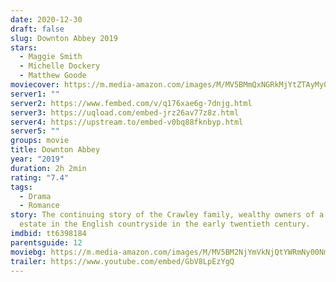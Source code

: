 ```yaml
---
date: 2020-12-30
draft: false
slug: Downton Abbey 2019
stars:
  - Maggie Smith
  - Michelle Dockery
  - Matthew Goode
moviecover: https://m.media-amazon.com/images/M/MV5BMmQxNGRkMjYtZTAyMy00MDUyLThiNmYtODI1NTkyNmI0ZTNlXkEyXkFqcGdeQXVyMjM4NTM5NDY@._V1_FMjpg_UY864_.jpg
server1: ""
server2: https://www.fembed.com/v/q176xae6g-7dnjg.html
server3: https://uqload.com/embed-jrz26av77z8z.html
server4: https://upstream.to/embed-v0bq88fknbyp.html
server5: ""
groups: movie
title: Downton Abbey
year: "2019"
duration: 2h 2min
rating: "7.4"
tags:
  - Drama
  - Romance
story: The continuing story of the Crawley family, wealthy owners of a large
  estate in the English countryside in the early twentieth century.
imdbid: tt6398184
parentsguide: 12
moviebg: https://m.media-amazon.com/images/M/MV5BM2NjYmVkNjQtYWRmNy00NmMwLWFkMjQtMDRmMTVkMmNhYWIzXkEyXkFqcGdeQXVyMDM2NDM2MQ@@._V1_FMjpg_UX1280_.jpg
trailer: https://www.youtube.com/embed/GbV8LpEzYgQ
---
```

